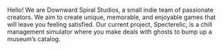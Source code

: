 Hello! We are Downward Spiral Studios, a small indie team of passionate creators. We aim to create unique, memorable, and enjoyable games that will leave you feeling satisfied.
Our current project, Specterelic, is a chill management simulator where you make deals with ghosts to bump up a museum’s catalog.

